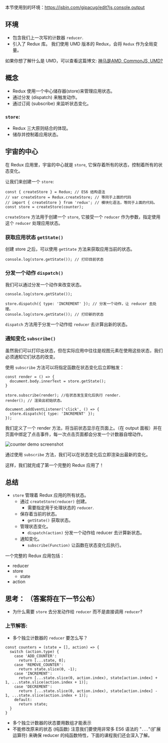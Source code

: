 本节使用到的环境：https://jsbin.com/gipacug/edit?js,console,output

## 环境
- 包含我们上一次写的计数器 `reducer`.
- 引入了 Redux 库。
我们使用 UMD 版本的 Redux，会将 `Redux` 作为全局变量。

如果你想了解什么是 UMD，可以查看这篇博文: [神马是AMD, CommonJS, UMD?](http://www.75team.com/post/%E8%AF%91%E7%A5%9E%E9%A9%AC%E6%98%AFamd-commonjs-umd.html)

## 概念
- Redux 使用一个中心储存器(store)来管理应用状态。
- 通过分发 (dispatch) 来触发动作。
- 通过订阅 (subscribe) 来监听状态变化。
### `store`:
  - Redux 三大原则结合的体现。
  - 储存并控制着应用状态。

## 宇宙的中心
在 Redux 应用里，宇宙的中心就是 `store`, 它保存着所有的状态，控制着所有的状态变化。

让我们来创建一个 `store`:
```
const { createStore } = Redux; // ES6 结构语法
// var createStore = Redux.createStore; // 等同于上面的代码
// import { createStore } from 'redux'; // 模块化语法，等同于上面的代码。
const store = createStore(counter);
```
`createStore` 方法用于创建一个 `store`, 它接受一个 `reducer` 作为参数，指定使用这个 `reducer` 处理应用状态。

### 获取应用状态 `getState()`
创建 store 之后，可以使用 `getState` 方法来获取应用当前的状态。

```
console.log(store.getState()); // 打印目前状态
```

### 分发一个动作 `dispatch()`
我们可以通过分发一个动作来改变状态。

```
console.log(store.getState());

store.dispatch({ type: 'INCREMENT' }); // 分发一个动作，让 reducer 去处理。
console.log(store.getState()); // 打印新的状态
```
`dispatch` 方法用于分发一个动作给 `reducer` 去计算出新的状态。

### 通知变化 `subscribe()`

虽然我们可以打印出状态，但在实际应用中往往是视图元素在使用这些状态，我们必须通知它们状态的改变。

使用 `subscribe` 方法可以将指定函数在状态变化后立即触发：
```
const render = () => {
  document.body.innerText = store.getState();
}

store.subscribe(render); //在状态发生变化后执行 render.
render(); // 渲染出初始状态。

document.addEventListener('click', () => {
  store.dispatch({ type: 'INCREMENT' });
});
```
我们定义了一个 render 方法，将当前状态显示在页面上。（在 output 面板）并在页面中绑定了点击事件，每一次点击页面都会分发一个计数器自增动作。

![counter demo screenshot]()

通过使用 `subscribe` 方法，我们可以在状态变化后立即渲染出最新的变化。

这样，我们就完成了第一个完整的 Redux 应用了！

## 总结
- `store` 管理着 Redux 应用的所有状态。
  - 通过 `createStore(reducer)` 创建。
    - 需要指定用于处理状态的 `reducer`.
  - 保存着当前的状态。
    - `getState()` 获取状态。
  - 管理状态变化。
    - `dispatch(action)` 分发一个动作给 reducer 去计算新状态。
  - 通知变化。
    - `subscribe(Function)` 让函数在状态变化后执行。

一个完整的 Redux 应用包括：
- reducer
- store
  - state
- action

## 思考： （答案将在下一节公布）
- 为什么需要 `store` 去分发动作给 `reducer` 而不是直接调用 `reducer`?

### 上节解答:
- 多个独立计数器的 `reducer` 要怎么写？
```
const counters = (state = [], action) => {
  switch (action.type) {
    case 'ADD_COUNTER':
      return [...state, 0];
    case 'REMOVE_COUNTER':
      return state.slice(0, -1);
    case 'INCREMENT':
      return [...state.slice(0, action.index), state[action.index] + 1, ...state.slice(action.index + 1)];
    case 'DECREMENT':
      return [...state.slice(0, action.index), state[action.index] - 1, ...state.slice(action.index + 1)];
    default:
      return state;
  }
}
```
  - 多个独立计数器的状态要用数组才能表示
  - 不能修改原来的状态 (纯函数)
注意我们要使用非常多 ES6 语法的 "`...`"(扩展运算符) 来确保 reducer 的纯函数特性，下面的课程我们还会深入了解。
